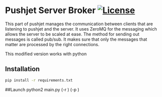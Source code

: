 Pushjet Server Broker [![License](http://img.shields.io/badge/license-BSD-blue.svg?style=flat)](/LICENSE)
=====================
This part of pushjet manages the communication between clients that are 
listening to pushjet and the server. It uses ZeroMQ for the messaging 
which allows the server to be scaled at ease. The method for sending out 
messages is called pub/sub. It makes sure that only the messages that 
matter are processed by the right connections. 

This modified version works with python

## Installation 
```sh
pip install -r requirements.txt
```

##Launch
python2 main.py (-r <relay socket>) (-p <publish socket>)
